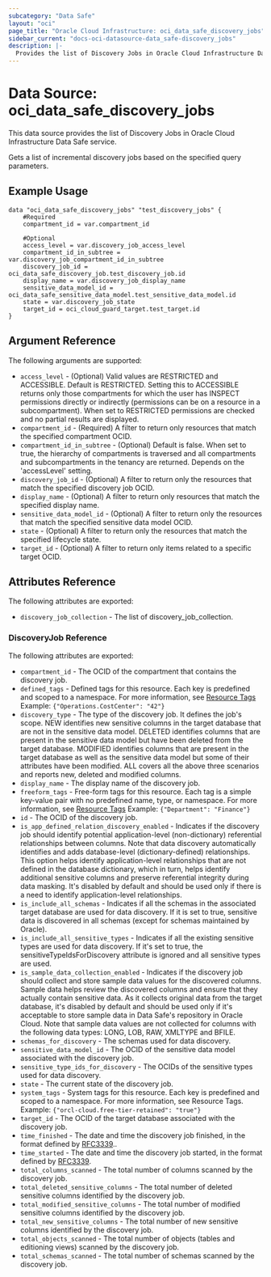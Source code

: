 ```yaml
---
subcategory: "Data Safe"
layout: "oci"
page_title: "Oracle Cloud Infrastructure: oci_data_safe_discovery_jobs"
sidebar_current: "docs-oci-datasource-data_safe-discovery_jobs"
description: |-
  Provides the list of Discovery Jobs in Oracle Cloud Infrastructure Data Safe service
---
```


# Data Source: oci_data_safe_discovery_jobs
This data source provides the list of Discovery Jobs in Oracle Cloud Infrastructure Data Safe service.

Gets a list of incremental discovery jobs based on the specified query parameters.

## Example Usage

```hcl
data "oci_data_safe_discovery_jobs" "test_discovery_jobs" {
	#Required
	compartment_id = var.compartment_id

	#Optional
	access_level = var.discovery_job_access_level
	compartment_id_in_subtree = var.discovery_job_compartment_id_in_subtree
	discovery_job_id = oci_data_safe_discovery_job.test_discovery_job.id
	display_name = var.discovery_job_display_name
	sensitive_data_model_id = oci_data_safe_sensitive_data_model.test_sensitive_data_model.id
	state = var.discovery_job_state
	target_id = oci_cloud_guard_target.test_target.id
}
```

## Argument Reference

The following arguments are supported:

* `access_level` - (Optional) Valid values are RESTRICTED and ACCESSIBLE. Default is RESTRICTED. Setting this to ACCESSIBLE returns only those compartments for which the user has INSPECT permissions directly or indirectly (permissions can be on a resource in a subcompartment). When set to RESTRICTED permissions are checked and no partial results are displayed. 
* `compartment_id` - (Required) A filter to return only resources that match the specified compartment OCID.
* `compartment_id_in_subtree` - (Optional) Default is false. When set to true, the hierarchy of compartments is traversed and all compartments and subcompartments in the tenancy are returned. Depends on the 'accessLevel' setting. 
* `discovery_job_id` - (Optional) A filter to return only the resources that match the specified discovery job OCID.
* `display_name` - (Optional) A filter to return only resources that match the specified display name. 
* `sensitive_data_model_id` - (Optional) A filter to return only the resources that match the specified sensitive data model OCID.
* `state` - (Optional) A filter to return only the resources that match the specified lifecycle state.
* `target_id` - (Optional) A filter to return only items related to a specific target OCID.


## Attributes Reference

The following attributes are exported:

* `discovery_job_collection` - The list of discovery_job_collection.

### DiscoveryJob Reference

The following attributes are exported:

* `compartment_id` - The OCID of the compartment that contains the discovery job.
* `defined_tags` - Defined tags for this resource. Each key is predefined and scoped to a namespace. For more information, see [Resource Tags](https://docs.cloud.oracle.com/iaas/Content/General/Concepts/resourcetags.htm)  Example: `{"Operations.CostCenter": "42"}` 
* `discovery_type` - The type of the discovery job. It defines the job's scope. NEW identifies new sensitive columns in the target database that are not in the sensitive data model. DELETED identifies columns that are present in the sensitive data model but have been deleted from the target database. MODIFIED identifies columns that are present in the target database as well as the sensitive data model but some of their attributes have been modified. ALL covers all the above three scenarios and reports new, deleted and modified columns. 
* `display_name` - The display name of the discovery job.
* `freeform_tags` - Free-form tags for this resource. Each tag is a simple key-value pair with no predefined name, type, or namespace. For more information, see [Resource Tags](https://docs.cloud.oracle.com/iaas/Content/General/Concepts/resourcetags.htm)  Example: `{"Department": "Finance"}` 
* `id` - The OCID of the discovery job.
* `is_app_defined_relation_discovery_enabled` - Indicates if the discovery job should identify potential application-level (non-dictionary) referential relationships between columns. Note that data discovery automatically identifies and adds database-level (dictionary-defined) relationships. This option helps identify application-level relationships that are not defined in the database dictionary, which in turn, helps identify additional sensitive columns and preserve referential integrity during data masking. It's disabled by default and should be used only if there is a need to identify application-level relationships. 
* `is_include_all_schemas` - Indicates if all the schemas in the associated target database are used for data discovery. If it is set to true, sensitive data is discovered in all schemas (except for schemas maintained by Oracle). 
* `is_include_all_sensitive_types` - Indicates if all the existing sensitive types are used for data discovery. If it's set to true, the sensitiveTypeIdsForDiscovery attribute is ignored and all sensitive types are used. 
* `is_sample_data_collection_enabled` - Indicates if the discovery job should collect and store sample data values for the discovered columns. Sample data helps review the discovered columns and ensure that they actually contain sensitive data. As it collects original data from the target database, it's disabled by default and should be used only if it's acceptable to store sample data in Data Safe's repository in Oracle Cloud. Note that sample data values are not collected for columns with the following data types: LONG, LOB, RAW, XMLTYPE and BFILE. 
* `schemas_for_discovery` - The schemas used for data discovery.
* `sensitive_data_model_id` - The OCID of the sensitive data model associated with the discovery job.
* `sensitive_type_ids_for_discovery` - The OCIDs of the sensitive types used for data discovery.
* `state` - The current state of the discovery job.
* `system_tags` - System tags for this resource. Each key is predefined and scoped to a namespace. For more information, see Resource Tags. Example: `{"orcl-cloud.free-tier-retained": "true"}` 
* `target_id` - The OCID of the target database associated with the discovery job.
* `time_finished` - The date and time the discovery job finished, in the format defined by [RFC3339](https://tools.ietf.org/html/rfc3339)..
* `time_started` - The date and time the discovery job started, in the format defined by [RFC3339](https://tools.ietf.org/html/rfc3339).
* `total_columns_scanned` - The total number of columns scanned by the discovery job.
* `total_deleted_sensitive_columns` - The total number of deleted sensitive columns identified by the discovery job.
* `total_modified_sensitive_columns` - The total number of modified sensitive columns identified by the discovery job.
* `total_new_sensitive_columns` - The total number of new sensitive columns identified by the discovery job.
* `total_objects_scanned` - The total number of objects (tables and editioning views) scanned by the discovery job.
* `total_schemas_scanned` - The total number of schemas scanned by the discovery job.

